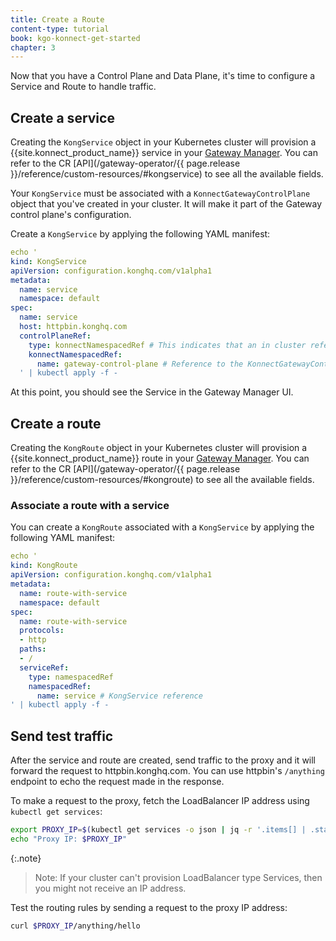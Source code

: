 ```yaml
---
title: Create a Route
content-type: tutorial
book: kgo-konnect-get-started
chapter: 3
---
```


Now that you have a Control Plane and Data Plane, it's time to configure a Service and Route to handle traffic.

## Create a service

Creating the `KongService` object in your Kubernetes cluster will provision a {{site.konnect_product_name}} service in
your [Gateway Manager](/konnect/gateway-manager).
You can refer to the CR [API](/gateway-operator/{{ page.release }}/reference/custom-resources/#kongservice)
to see all the available fields.

Your `KongService` must be associated with a `KonnectGatewayControlPlane` object that you've created in your cluster.  It will make it part of the Gateway control plane's configuration.

Create a `KongService` by applying the following YAML manifest:

```yaml
echo '
kind: KongService
apiVersion: configuration.konghq.com/v1alpha1
metadata:
  name: service
  namespace: default
spec:
  name: service
  host: httpbin.konghq.com
  controlPlaneRef:
    type: konnectNamespacedRef # This indicates that an in cluster reference is used
    konnectNamespacedRef:
      name: gateway-control-plane # Reference to the KonnectGatewayControlPlane object
  ' | kubectl apply -f -
```

At this point, you should see the Service in the Gateway Manager UI.

## Create a route

Creating the `KongRoute` object in your Kubernetes cluster will provision a {{site.konnect_product_name}} route in
your [Gateway Manager](/konnect/gateway-manager).
You can refer to the CR [API](/gateway-operator/{{ page.release }}/reference/custom-resources/#kongroute) to see all the available fields.

### Associate a route with a service

You can create a `KongRoute` associated with a `KongService` by applying the following YAML manifest:

```yaml
echo '
kind: KongRoute
apiVersion: configuration.konghq.com/v1alpha1
metadata:
  name: route-with-service
  namespace: default
spec:
  name: route-with-service
  protocols:
  - http
  paths:
  - /
  serviceRef:
    type: namespacedRef
    namespacedRef:
      name: service # KongService reference
' | kubectl apply -f -
```


## Send test traffic

After the service and route are created, send traffic to the proxy and it will forward the request to httpbin.konghq.com. You can use httpbin's `/anything` endpoint to echo the request made in the response.

To make a request to the proxy, fetch the LoadBalancer IP address using `kubectl get services`:

```bash
export PROXY_IP=$(kubectl get services -o json | jq -r '.items[] | .status.loadBalancer?|.ingress[]?|.ip')
echo "Proxy IP: $PROXY_IP"
```

{:.note}
> Note: If your cluster can't provision LoadBalancer type Services, then you might not receive an IP address.

Test the routing rules by sending a request to the proxy IP address:

```bash
curl $PROXY_IP/anything/hello
```